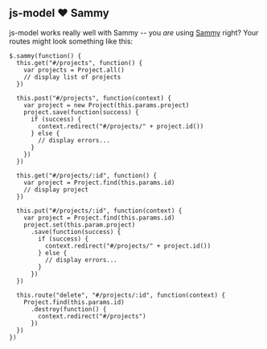 ## js-model &hearts; Sammy

js-model works really well with Sammy -- you *are* using [Sammy](http://code.quirkey.com/sammy/) right? Your routes might look something like this:

    $.sammy(function() {
      this.get("#/projects", function() {
        var projects = Project.all()
        // display list of projects
      })

      this.post("#/projects", function(context) {
        var project = new Project(this.params.project)
        project.save(function(success) {
          if (success) {
            context.redirect("#/projects/" + project.id())
          } else {
            // display errors...
          }
        })
      })

      this.get("#/projects/:id", function() {
        var project = Project.find(this.params.id)
        // display project
      })

      this.put("#/projects/:id", function(context) {
        var project = Project.find(this.params.id)
        project.set(this.param.project)
          .save(function(success) {
            if (success) {
              context.redirect("#/projects/" + project.id())
            } else {
              // display errors...
            }
          })
      })

      this.route("delete", "#/projects/:id", function(context) {
        Project.find(this.params.id)
          .destroy(function() {
            context.redirect("#/projects")
          })
      })
    })
